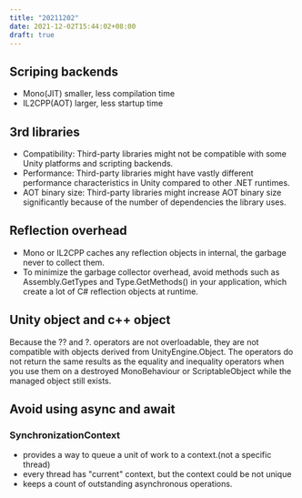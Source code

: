 ```yaml
---
title: "20211202"
date: 2021-12-02T15:44:02+08:00
draft: true
---
```


## Scriping backends

* Mono(JIT) smaller, less compilation time
* IL2CPP(AOT) larger, less startup time

## 3rd libraries

* Compatibility: Third-party libraries might not be compatible with some Unity platforms and scripting backends.
* Performance: Third-party libraries might have vastly different performance characteristics in Unity compared to other .NET runtimes.
* AOT binary size: Third-party libraries might increase AOT binary size significantly because of the number of dependencies
 the library uses.

 ## Reflection overhead

* Mono or IL2CPP caches any reflection objects in internal, the garbage never to collect them.
* To minimize the garbage collector overhead, avoid methods such as Assembly.GetTypes and Type.GetMethods() in your application, which create a lot of C# reflection objects at runtime. 

## Unity object and c++ object

Because the ?? and ?. operators are not overloadable, they are not compatible with objects derived from UnityEngine.Object. The operators do not return the same results as the equality and inequality operators when you use them on a destroyed MonoBehaviour or ScriptableObject while the managed object still exists.

## Avoid using async and await

### SynchronizationContext

* provides a way to queue a unit of work to a context.(not a specific thread)
* every thread has "current" context, but the context could be not unique
* keeps a count of outstanding asynchronous operations. 